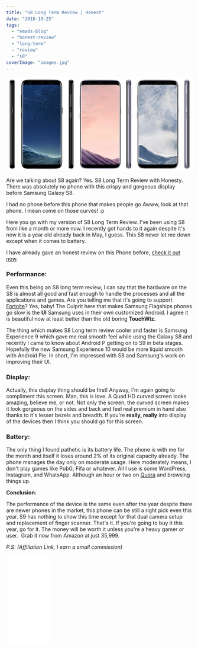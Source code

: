 ```yaml
---
title: "S8 Long Term Review | Honest"
date: "2018-10-25"
tags: 
  - "emads-blog"
  - "honest-review"
  - "long-term"
  - "review"
  - "s8"
coverImage: "images.jpg"
---
```


![Galaxy S8 Long Term Review ](images/Samsung_Galaxy_S8_Colors_Leak-2.jpg)

Are we talking about S8 again? Yes. S8 Long Term Review with Honesty. There was absolutely no phone with this crispy and gorgeous display before Samsung Galaxy S8. 

I had no phone before this phone that makes people go Awww, look at that phone. I mean come on those curves! :p

Here you go with my version of S8 Long Term Review. I've been using S8 from like a month or more now. I recently got hands to it again despite it's now it is a year old already back in May, I guess. This S8 never let me down except when it comes to battery.

I have already gave an honest review on this Phone before, [check it out now](https://sastaeinstein.com/2017/05/honest-review-of-samsung-galaxy-s8-s8.html). 

### Performance:

Even this being an S8 long term review, I can say that the hardware on the S8 is almost all good and fast enough to handle the processes and all the applications and games. Are you telling me that it's going to support [Fortnite](https://www.fortnite.com/android)? Yes, baby! The Culprit here that makes Samsung Flagships phones go slow is the **UI** Samsung uses in their own customized Android. I agree it is beautiful now at least better than the old boring **TouchWiz.**

The thing which makes S8 Long term review cooler and faster is Samsung Experience 9 which gave me real smooth feel while using the Galaxy S8 and recently I came to know about Android P getting on to S9 in beta stages. Hopefully the new Samsung Experience 10 would be more liquid smooth with Android Pie. In short, I'm impressed with S8 and Samsung's work on improving their UI.

### Display:

Actually, this display thing should be first! Anyway, I'm again going to compliment this screen. Man, this is love. A Quad HD curved screen looks amazing, believe me, or not. Not only the screen, the curved screen makes it look gorgeous on the sides and back and feel real premium in hand also thanks to it's lesser bezels and breadth. If you're **really, really** into display of the devices then I think you should go for this screen. 

### Battery:

The only thing I found pathetic is its battery life. The phone is with me for the month and itself it loses around 2% of its original capacity already. The phone manages the day only on moderate usage. Here moderately means, I don't play games like PubG, Fifa or whatever. All I use is some WordPress, Instagram, and WhatsApp. Although an hour or two on [Quora](https://www.quora.com/profile/Mohammed-Emad-Iqbal-Ali) and browsing things up.

**Conclusion:**

The performance of the device is the same even after the year despite there are newer phones in the market, this phone can be still a right pick even this year. S9 has nothing to show this time except for that dual camera setup and replacement of finger scanner. That's it. If you're going to buy it this year, go for it. The money will be worth it unless you're a heavy gamer or user.  Grab it now from Amazon at just 35,999.

_P.S: (Affiliation Link, I earn a small commission)_

<iframe style="width:120px;height:240px;" marginwidth="0" marginheight="0" scrolling="no" frameborder="0" src="//ws-in.amazon-adsystem.com/widgets/q?ServiceVersion=20070822&amp;OneJS=1&amp;Operation=GetAdHtml&amp;MarketPlace=IN&amp;source=ss&amp;ref=as_ss_li_til&amp;ad_type=product_link&amp;tracking_id=emadsblog-21&amp;language=en_IN&amp;marketplace=amazon&amp;region=IN&amp;placement=B07255DP3L&amp;asins=B07255DP3L&amp;linkId=688400382885f12591085e17aa6fbbdb&amp;show_border=true&amp;link_opens_in_new_window=true"></iframe>
